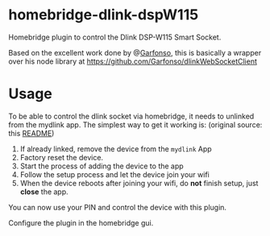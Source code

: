 # homebridge-dlink-dspW115
Homebridge plugin to control the Dlink DSP-W115 Smart Socket.


Based on the excellent work done by @[Garfonso](https://github.com/Garfonso), this is basically a wrapper over his node library at https://github.com/Garfonso/dlinkWebSocketClient

# Usage

To be able to control the dlink socket via homebridge, it needs to unlinked from the mydlink app. The simplest way to get it working is: (original source: this [README](https://github.com/Garfonso/dlinkWebSocketClient/blob/master/README.md))

1. If already linked, remove the device from the `mydlink` App
2. Factory reset the device.
3. Start the process of adding the device to the app
4. Follow the setup process and let the device join your wifi
5. When the device reboots after joining your wifi, do **not** finish setup, just **close** the app.

You can now use your PIN and control the device with this plugin.

Configure the plugin in the homebridge gui.